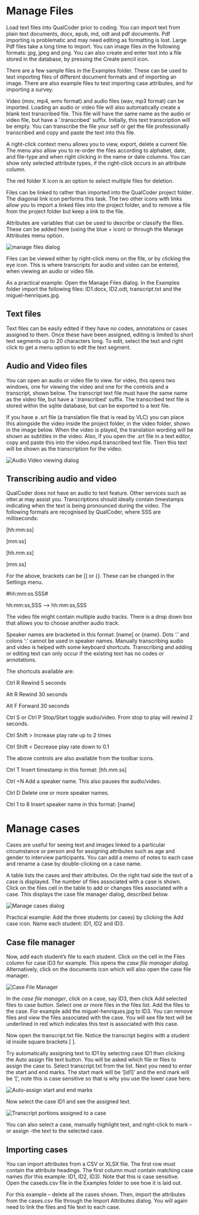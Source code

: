 #  Manage Files
Load text files into QualCoder prior to coding. You can import text from plain text documents, docx, epub, md, odt and pdf documents. Pdf importing is problematic and may need editing as formatting is lost. Large Pdf files take a long time to import. You can image files in the following formats: jpg, jpeg and png. You can also create and enter text into a file stored in the database, by pressing the Create pencil icon. 

There are a few sample files in the Examples folder. These can be used to test importing files of different document formats and of importing an image. There are also example files to test importing case attributes, and for importing a survey.

Video (mov, mp4, wmv format) and audio files (wav, mp3 format) can be imported. Loading an audio or video file will also automatically create a blank text transcribed file. This file will have the same name as the audio or video file, but have a '.transcribed' suffix. Initially, this text transcription will be empty. You can transcribe the file your self or get the file professionally transcribed and copy and paste the text into this file.

A right-click context menu allows you to view, export, delete a current file. The menu also allow you to re-order the files according to alphabet, date, and file-type and when right clicking in the name or date columns. You can show only selected attribute types, if the right-click occurs in an attribute column.

The red folder X icon is an option to select multiple files for deletion.

Files can be linked to rather than imported into the QualCoder project folder. The diagonal link icon performs this task. The two other icons with links allow you to import a linked files into the project folder, and to remove a file from the project folder but keep a link to the file.

Attributes are variables that can be used to describe or classify the files. These can be added here (using the blue + icon) or through the Manage Attributes menu option.

![manage files dialog](https://qualcoder.files.wordpress.com/2020/12/manage_files.png)

Files can be viewed either by right-click menu on the file, or by clicking the eye icon. This is where transcripts for audio and video can be entered, when viewing an audio or video file.

As a practical example: Open the Manage Files dialog. In the Examples folder import the following files: ID1.docx, ID2.odt, transcript.txt and the miguel-henriques.jpg.

## Text files

Text files can be easily edited if they have no codes, annotations or cases assigned to them. Once these have been assigned, editing is limited to short text segments up to 20 characters long. To edit, select the text and right click to get a menu option to edit the text segment.

## Audio and Video files

You can open an audio or video file to view. for video, this opens two windows, one for viewing the video and one for the controls and a transcript, shown below. The transcript text file must have the same name as the video file, but have a '.transcribed' suffix. The transcribed text file is stored within the sqlite database, but can be exported to a text file. 

If you have a .srt file (a translation file that is read by VLC) you can place this alongside the video inside the project folder, in the video folder, shown in the image below. When the video is played, the translation wording will be shown as subtitles in the video. Also, if you open the .srt file in a text editor, copy and paste this into the video.mp4.transcribed text file. Then this text will be shown as the transcription for the video. 

![Audio Video viewing dialog](https://qualcoder.files.wordpress.com/2020/12/viewav3.png)

## Transcribing audio and video

QualCoder does not have an audio to text feature. Other services such as otter.ai may assist you. Transcriptions should ideally contain timestamps indicating when the text is being pronounced during the video. The following formats are recognised by QualCoder, where SSS are milliseconds:

[hh:mm:ss] 

[mm:ss] 

[hh.mm.ss] 

[mm.ss] 

For the above, brackets can be []  or {}. These can be changed in the Settings menu.

#hh:mm:ss.SSS# 

hh:mm:ss,SSS --> hh:mm:ss,SSS

The video file might contain multiple audio tracks. There is a drop down box that allows you to choose another audio track.



Speaker names are bracketed in this format: [name] or {name}. Dots ‘.’ and colons ‘:’ cannot be used in speaker names.
Manually transcribing audio and video is helped with some keyboard shortcuts. Transcribing and adding or editing text can only occur if the existing text has no codes or annotations.

The shortcuts available are:

Ctrl R		Rewind 5 seconds

Alt R		Rewind 30 seconds

Alt F		Forward 30 seconds

Ctrl S or Ctrl P	Stop/Start toggle audio/video. From stop to play will rewind 2 seconds.

Ctrl Shift > Increase play rate up to 2 times

Ctrl Shift < Decrease play rate down to 0.1 

The above controls are also available from the toolbar icons.

Ctrl T		Insert timestamp in this format: [hh.mm.ss]

Ctrl +N		Add a speaker name. This also pauses the audio/video.

Ctrl D		Delete one or more speaker names.

Ctrl 1 to 8	Insert speaker name in this format: [name]


# Manage cases

Cases are useful for seeing text and images linked to a particular circumstance or person and for assigning attributes such as age and gender to interview participants. You can add a memo of notes to each case and rename a case by double-clicking on a case name.


A table lists the cases and their attributes. On the right had side the text of a case is displayed. The number of files associated with a case is shown. Click on the files cell in the table to add or changes files associated with a case. This displays the case file manager dialog, described below.

![Manage cases dialog](https://qualcoder.files.wordpress.com/2020/12/manage-cases.png)

Practical example: Add the three students (or cases) by clicking the Add case icon. Name each student: ID1, ID2 and ID3.

## Case file manager

Now, add each student’s file to each student. Click on the cell in the Files column for case ID3 for example. This opens the _case file manager dialog_. Alternatively, click on the documents icon which will also open the case file manager.

![Case File Manager](https://qualcoder.files.wordpress.com/2020/08/case-file-manager.png)

In the _case file manager_, click on a case, say ID3, then click  Add selected files to case button. Select one or more files in the files list. Add the files to the case. For  example add the miguel-henriques.jpg to ID3. You can remove files and view the files associated with the case. You will see file text will be underlined in red which indicates this text is associated with this case.

Now open the transcript.txt file. Notice the transcript begins with a student id inside square brackets [ ].

Try automatically assigning text to ID1 by selecting case ID1 then clicking the Auto assign file text button. You will be asked which file or files to assign the case to. Select transcript.txt from the list. Next you need to enter the start and end marks. The start mark will be ‘[id1]’ and the end mark will be ‘[‘, note this is case sensitive so that is why you use the lower case here.

![Auto-assign start and end marks](https://qualcoder.files.wordpress.com/2019/01/automarking_case.png?w=443&h=232)

Now select the case ID1 and see the assigned text.

![Transcript portions assigned to a case](https://qualcoder.files.wordpress.com/2019/01/autocase_highlighted.png)

You can also select a case, manually highlight text, and right-click to mark – or assign -the text to the selected case.

## Importing cases

You can import attributes from a CSV or XLSX file. The first row must contain the attribute headings. The first column must contain matching case names (for this example: ID1, ID2, ID3). Note that this is case sensitive. Open the caseds.csv file in the Examples folder to see how it is laid out.

For this example – delete all the cases shown. Then, import the attributes from the cases.csv file through the Import Attributes dialog. You will again need to link the files and file text to each case.